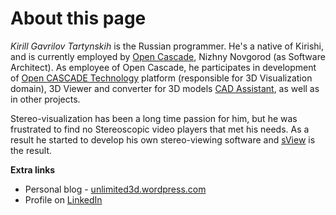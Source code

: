About this page
======================================

*Kirill Gavrilov Tartynskih* is the Russian programmer.
He's a native of Kirishi, and is currently employed by [Open Cascade](https://github.com/Open-Cascade-SAS), Nizhny Novgorod (as Software Architect).
As employee of Open Cascade, he participates in development of [Open CASCADE Technology](https://dev.opencascade.org) platform (responsible for 3D Visualization domain),
3D Viewer and converter for 3D models [CAD Assistant](https://dev.opencascade.org/project/cad-assistant),
as well as in other projects.

Stereo-visualization has been a long time passion for him, but he was frustrated to find no Stereoscopic video players that met his needs.
As a result he started to develop his own stereo-viewing software and [sView](https://sview.ru) is the result.

**Extra links**

* Personal blog - [unlimited3d.wordpress.com](https://unlimited3d.wordpress.com)
* Profile on [LinkedIn](https://www.linkedin.com/in/kirill-gavrilov-b63696105)
